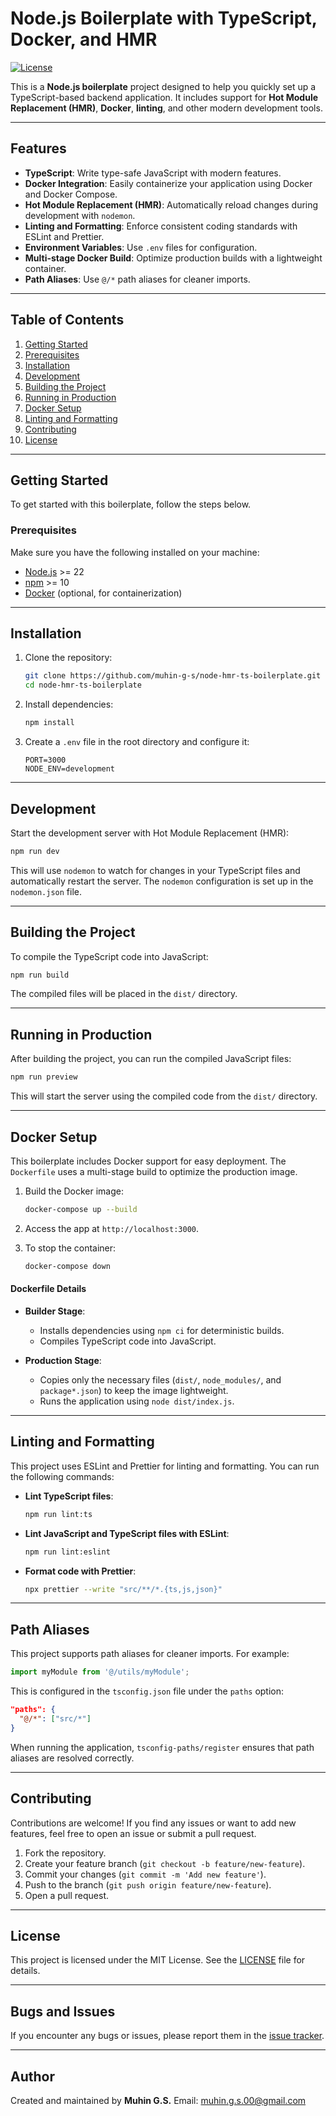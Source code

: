 # Node.js Boilerplate with TypeScript, Docker, and HMR

[![License](https://img.shields.io/badge/license-MIT-blue.svg)](LICENSE)

This is a **Node.js boilerplate** project designed to help you quickly set up a TypeScript-based backend application. It includes support for **Hot Module Replacement (HMR)**, **Docker**, **linting**, and other modern development tools.

---

## Features

- **TypeScript**: Write type-safe JavaScript with modern features.
- **Docker Integration**: Easily containerize your application using Docker and Docker Compose.
- **Hot Module Replacement (HMR)**: Automatically reload changes during development with `nodemon`.
- **Linting and Formatting**: Enforce consistent coding standards with ESLint and Prettier.
- **Environment Variables**: Use `.env` files for configuration.
- **Multi-stage Docker Build**: Optimize production builds with a lightweight container.
- **Path Aliases**: Use `@/*` path aliases for cleaner imports.

---

## Table of Contents

1. [Getting Started](#getting-started)
2. [Prerequisites](#prerequisites)
3. [Installation](#installation)
4. [Development](#development)
5. [Building the Project](#building-the-project)
6. [Running in Production](#running-in-production)
7. [Docker Setup](#docker-setup)
8. [Linting and Formatting](#linting-and-formatting)
9. [Contributing](#contributing)
10. [License](#license)

---

## Getting Started

To get started with this boilerplate, follow the steps below.

### Prerequisites

Make sure you have the following installed on your machine:

- [Node.js](https://nodejs.org/) >= 22
- [npm](https://www.npmjs.com/) >= 10
- [Docker](https://www.docker.com/) (optional, for containerization)

---

## Installation

1. Clone the repository:
   ```bash
   git clone https://github.com/muhin-g-s/node-hmr-ts-boilerplate.git
   cd node-hmr-ts-boilerplate
   ```

2. Install dependencies:
   ```bash
   npm install
   ```

3. Create a `.env` file in the root directory and configure it:
   ```env
   PORT=3000
   NODE_ENV=development
   ```

---

## Development

Start the development server with Hot Module Replacement (HMR):

```bash
npm run dev
```

This will use `nodemon` to watch for changes in your TypeScript files and automatically restart the server. The `nodemon` configuration is set up in the `nodemon.json` file.

---

## Building the Project

To compile the TypeScript code into JavaScript:

```bash
npm run build
```

The compiled files will be placed in the `dist/` directory.

---

## Running in Production

After building the project, you can run the compiled JavaScript files:

```bash
npm run preview
```

This will start the server using the compiled code from the `dist/` directory.

---

## Docker Setup

This boilerplate includes Docker support for easy deployment. The `Dockerfile` uses a multi-stage build to optimize the production image.

1. Build the Docker image:
   ```bash
   docker-compose up --build
   ```

2. Access the app at `http://localhost:3000`.

3. To stop the container:
   ```bash
   docker-compose down
   ```

#### Dockerfile Details

- **Builder Stage**:
  - Installs dependencies using `npm ci` for deterministic builds.
  - Compiles TypeScript code into JavaScript.

- **Production Stage**:
  - Copies only the necessary files (`dist/`, `node_modules/`, and `package*.json`) to keep the image lightweight.
  - Runs the application using `node dist/index.js`.

---

## Linting and Formatting

This project uses ESLint and Prettier for linting and formatting. You can run the following commands:

- **Lint TypeScript files**:
  ```bash
  npm run lint:ts
  ```

- **Lint JavaScript and TypeScript files with ESLint**:
  ```bash
  npm run lint:eslint
  ```

- **Format code with Prettier**:
  ```bash
  npx prettier --write "src/**/*.{ts,js,json}"
  ```

---

## Path Aliases

This project supports path aliases for cleaner imports. For example:

```typescript
import myModule from '@/utils/myModule';
```

This is configured in the `tsconfig.json` file under the `paths` option:
```json
"paths": {
  "@/*": ["src/*"]
}
```

When running the application, `tsconfig-paths/register` ensures that path aliases are resolved correctly.

---

## Contributing

Contributions are welcome! If you find any issues or want to add new features, feel free to open an issue or submit a pull request.

1. Fork the repository.
2. Create your feature branch (`git checkout -b feature/new-feature`).
3. Commit your changes (`git commit -m 'Add new feature'`).
4. Push to the branch (`git push origin feature/new-feature`).
5. Open a pull request.

---

## License

This project is licensed under the MIT License. See the [LICENSE](https://github.com/muhin-g-s/node-hmr-ts-boilerplate#license) file for details.

---

## Bugs and Issues

If you encounter any bugs or issues, please report them in the [issue tracker](https://github.com/muhin-g-s/node-hmr-ts-boilerplate/issues).

---

## Author

Created and maintained by **Muhin G.S.**
Email: [muhin.g.s.00@gmail.com](mailto:muhin.g.s.00@gmail.com)
